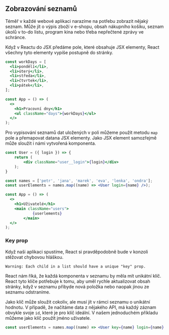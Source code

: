 ## Zobrazování seznamů

Téměř v každé webové aplikaci narazíme na potřebu zobrazit nějaký seznam. Může jít o výpis zboží v e-shopu, obsah nákupního košíku, seznam úkolů v to-do listu, program kina nebo třeba nepřečtené zprávy ve schránce.

Když v Reactu do JSX předáme pole, které obsahuje JSX elementy, React všechny tyto elementy vypíše postupně do stránky.

```jsx
const workDays = [
  <li>pondělí</li>,
  <li>úterý</li>,
  <li>středa</li>,
  <li>čtvrtek</li>,
  <li>pátek</li>,
];

const App = () => (
  <>
    <h1>Pracovní dny</h1>
    <ul className="days">{workDays}</ul>
  </>
);
```

Pro vypisování seznamů dat uložených v poli můžeme použít metodu `map` pole a přemapovat datana JSX elementy. Jako JSX element samozřejmě může sloužit i námi vytvořená komponenta.

```jsx
const User = ({ login }) => {
	return (
		<div className="user__login">{login}</div>
	);
}

const names = ['petr', 'jana', 'marek', 'eva', 'lenka', 'ondra'];
const userElements = names.map((name) => <User login={name} />);

const App = () => (
  <>
    <h1>Uživatelé</h1>
    <main className="users">
			{userlements}
		</main>
  </>
);
```

### Key prop

Když naši aplikaci spustíme, React si pravděpodobně bude v konzoli stěžovat chybovou hláškou.

```
Warning: Each child in a list should have a unique "key" prop.
```

React nám říká, že každá komponenta v seznamu by měla mít unikátní klíč. React tyto klíče potřebuje k tomu, aby uměl rychle aktualizovat obsah stránky, když v seznamu přibyde nová položka nebo naopak jinou ze seznamu odstraníme.

Jako klíč může sloužit cokoliv, ale musí jít v rámci seznamu o unikátní hodnotu. V případě, že načítáme data z nějakého API, má každý záznam obvykle svoje `id`, které je pro klíč ideální. V našem jednoduchém příkladu můžeme jako klíč použít jméno uživatele.

```jsx
const userElements = names.map((name) => <User key={name} login={name} />);
```
